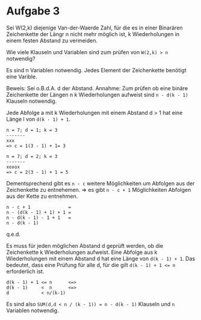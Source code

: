# Aufgabe 3

Sei W(2,k) diejenige Van-der-Waerde Zahl, für die es in einer Binarären Zeichenkette der Längr n nicht mehr möglich ist, k Wiederholungen in einem festen Abstand zu vermeiden.

Wie viele Klauseln und Variablen sind zum prüfen von `W(2,k) > n` notwendig?

Es sind n Variablen notwendig. Jedes Element der Zeichenkette benötigt eine Varible.

Beweis:
Sei o.B.d.A. d der Abstand. 
Annahme:
Zum prüfen ob eine binäre Zeichenkette der Längen n k Wiederholungen aufweist sind `n - d(k - 1)` Klauseln notwendig.

Jede Abfolge a mit k Wiederholungen mit einem Abstand d > 1 hat eine Länge l von `d(k - 1) + 1`.

```
n = 7; d = 1; k = 3
-------
xxx
=> c = 1(3 - 1) + 1= 3

n = 7; d = 2; k = 3
-------
xoxox
=> c = 2(3 - 1) + 1 = 5
```

Dementsprechend gibt es `n - c` weitere Möglichkeiten um Abfolgen aus der Zeichenkette zu entnehemen.
=> es gibt `n - c + 1` Möglichkeiten Abfolgen aus der Kette zu entnehmen.
```
n - c + 1              =
n - (d(k - 1) + 1) + 1 =
n - d(k - 1) - 1 + 1   = 
n - d(k - 1)
```
q.e.d.

Es muss für jeden möglichen Abstand d geprüft werden, ob die Zeichenkette k Wiederholungen aufweist.
Eine Abfolge aus k Wiederholungen mit einem Abstand d hat eine Länge von `d(k - 1) + 1`. Das bedeutet, dass eine Prüfung für alle d, für die gilt `d(k - 1) + 1 <= n` erforderlich ist.
```
d(k - 1) + 1 <= n      <=>
d(k - 1)     <  n      <=>
d            < n/(k-1)
```
Es sind also `SUM(d,d < n / (k - 1)) = n - d(k - 1)` Klauseln und `n` Variablen notwendig.
